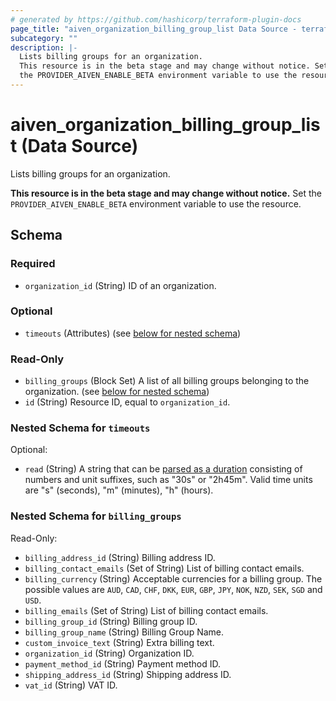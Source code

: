 ```yaml
---
# generated by https://github.com/hashicorp/terraform-plugin-docs
page_title: "aiven_organization_billing_group_list Data Source - terraform-provider-aiven"
subcategory: ""
description: |-
  Lists billing groups for an organization.
  This resource is in the beta stage and may change without notice. Set
  the PROVIDER_AIVEN_ENABLE_BETA environment variable to use the resource.
---
```


# aiven_organization_billing_group_list (Data Source)

Lists billing groups for an organization. 

**This resource is in the beta stage and may change without notice.** Set
the `PROVIDER_AIVEN_ENABLE_BETA` environment variable to use the resource.



<!-- schema generated by tfplugindocs -->
## Schema

### Required

- `organization_id` (String) ID of an organization.

### Optional

- `timeouts` (Attributes) (see [below for nested schema](#nestedatt--timeouts))

### Read-Only

- `billing_groups` (Block Set) A list of all billing groups belonging to the organization. (see [below for nested schema](#nestedblock--billing_groups))
- `id` (String) Resource ID, equal to `organization_id`.

<a id="nestedatt--timeouts"></a>
### Nested Schema for `timeouts`

Optional:

- `read` (String) A string that can be [parsed as a duration](https://pkg.go.dev/time#ParseDuration) consisting of numbers and unit suffixes, such as "30s" or "2h45m". Valid time units are "s" (seconds), "m" (minutes), "h" (hours).


<a id="nestedblock--billing_groups"></a>
### Nested Schema for `billing_groups`

Read-Only:

- `billing_address_id` (String) Billing address ID.
- `billing_contact_emails` (Set of String) List of billing contact emails.
- `billing_currency` (String) Acceptable currencies for a billing group. The possible values are `AUD`, `CAD`, `CHF`, `DKK`, `EUR`, `GBP`, `JPY`, `NOK`, `NZD`, `SEK`, `SGD` and `USD`.
- `billing_emails` (Set of String) List of billing contact emails.
- `billing_group_id` (String) Billing group ID.
- `billing_group_name` (String) Billing Group Name.
- `custom_invoice_text` (String) Extra billing text.
- `organization_id` (String) Organization ID.
- `payment_method_id` (String) Payment method ID.
- `shipping_address_id` (String) Shipping address ID.
- `vat_id` (String) VAT ID.
